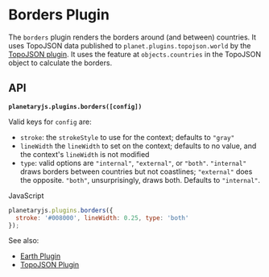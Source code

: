 Borders Plugin
==============

The `borders` plugin renders the borders around (and between) countries. It uses TopoJSON data published to `planet.plugins.topojson.world` by the [TopoJSON plugin](/documentation/builtin_topojson.html). It uses the feature at `objects.countries` in the TopoJSON object to calculate the borders.

API
---

**`planetaryjs.plugins.borders([config])`**

Valid keys for `config` are:

* `stroke`: the `strokeStyle` to use for the context; defaults to `"gray"`
* `lineWidth` the `lineWidth` to set on the context; defaults to no value, and the context's `lineWidth` is not modified
* `type`: valid options are `"internal"`, `"external"`, or `"both"`. `"internal"` draws borders between countries but not coastlines; `"external"` does the opposite. `"both"`, unsurprisingly, draws both. Defaults to `"internal"`.

<div class='ui raised segment'>
<div class='ui red ribbon label'>JavaScript</div>

```javascript
planetaryjs.plugins.borders({
  stroke: '#008000', lineWidth: 0.25, type: 'both'
});
```
</div>

See also:

* [Earth Plugin](/documentation/builtin_earth.html)
* [TopoJSON Plugin](/documentation/builtin_topojson.html)
